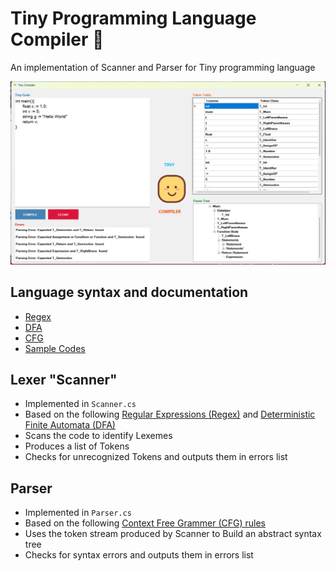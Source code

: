 # Tiny Programming Language Compiler 🤏

 An implementation of Scanner and Parser for Tiny programming language

 ![Screenshot](images/Screenshot.jpg)

## Language syntax and documentation

- [Regex](docs/regex-expressions.md)
- [DFA](docs/dfa.md)
- [CFG](docs/Tiny_Language_CFG_Rules.md)
- [Sample Codes](docs/samples.md)

## Lexer "Scanner"

- Implemented in `Scanner.cs`
- Based on the following [Regular Expressions (Regex)](docs/regex-expressions.md) and [Deterministic Finite Automata (DFA)](docs/dfa.md)
- Scans the code to identify Lexemes
- Produces a list of Tokens
- Checks for unrecognized Tokens and outputs them in errors list

## Parser

- Implemented in `Parser.cs`
- Based on the following [Context Free Grammer (CFG) rules](docs/Tiny_Language_CFG_Rules.md)
- Uses the token stream produced by Scanner to Build an abstract syntax tree
- Checks for syntax errors and outputs them in errors list
